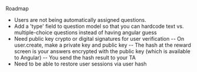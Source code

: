 Roadmap
- Users are not being automatically assigned questions.
- Add a 'type' field to question model so that you can hardcode text vs. multiple-choice questions instead of having angular guess
- Need public key crypto or digital signatures for user verification
-- On user.create, make a private key and public key
-- The hash at the reward screen is your answers encrypted with the public key (which is available to Angular)
-- You send the hash result to your TA
- Need to be able to restore user sessions via user hash